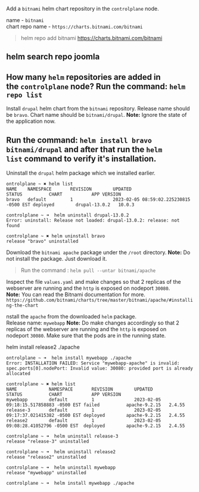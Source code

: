 Add a `bitnami` helm chart repository in the `controlplane` node.

name - `bitnami`  
chart repo name - `https://charts.bitnami.com/bitnami` 
>helm repo add bitnami https://charts.bitnami.com/bitnami

helm search repo joomla
---
How many `helm` repositories are added in the `controlplane` node?
Run the command: `helm repo list`
---
Install `drupal` helm chart from the `bitnami` repository. Release name should be `bravo`.  Chart name should be `bitnami/drupal`. **Note:** Ignore the state of the application now.

Run the command: `helm install bravo bitnami/drupal` and after that run the `helm list` command to verify it's installation.
---

Uninstall the `drupal` helm package which we installed earlier.
```
ontrolplane ~ ✖ helm list
NAME    NAMESPACE       REVISION        UPDATED                                 STATUS          CHART           APP VERSION
bravo   default         1               2023-02-05 08:59:02.225230815 -0500 EST deployed        drupal-13.0.2   10.0.3     

controlplane ~ ➜  helm uninstall drupal-13.0.2
Error: uninstall: Release not loaded: drupal-13.0.2: release: not found

controlplane ~ ✖ helm uninstall bravo
release "bravo" uninstalled
```

Download the `bitnami apache` package under the `/root` directory. **Note:** Do not install the package. Just download it.
>Run the command : `helm pull --untar bitnami/apache`


Inspect the file `values.yaml` and make changes so that 2 replicas of the webserver are running and the `http` is exposed on nodeport `30080`. **Note:** You can read the Bitnami documentation for more.  
`https://github.com/bitnami/charts/tree/master/bitnami/apache/#installing-the-chart`


nstall the `apache` from the downloaded `helm` package.  
Release name: `mywebapp` **Note:** Do make changes accordingly so that 2 replicas of the webserver are running and the `http` is exposed on nodeport `30080`. Make sure that the pods are in the running state.

 helm install release2 ./apache
```
ontrolplane ~ ➜  helm install mywebapp ./apache
Error: INSTALLATION FAILED: Service "mywebapp-apache" is invalid: spec.ports[0].nodePort: Invalid value: 30080: provided port is already allocated

controlplane ~ ✖ helm list
NAME            NAMESPACE       REVISION        UPDATED                                 STATUS          CHART           APP VERSION
mywebapp        default         1               2023-02-05 09:18:15.517858883 -0500 EST failed          apache-9.2.15   2.4.55     
release-3       default         1               2023-02-05 09:17:37.021415382 -0500 EST deployed        apache-9.2.15   2.4.55     
release2        default         1               2023-02-05 09:08:28.41052796 -0500 EST  deployed        apache-9.2.15   2.4.55     

controlplane ~ ➜  helm uninstall release-3
release "release-3" uninstalled

controlplane ~ ➜  helm uninstall release2
release "release2" uninstalled

controlplane ~ ➜  helm uninstall mywebapp
release "mywebapp" uninstalled

controlplane ~ ➜  helm install mywebapp ./apache
```